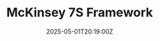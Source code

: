 ---
title: McKinsey 7S Framework
linkTitle: McKinsey 7S Framework
date: '2025-05-01T20:19:00Z'
weight: 1
description: The McKinsey 7S Framework includes strategy, structure, systems, style,
  staff, skills, and shared values, which are essential for understanding a company's
  competitive advantage and resource allocation.
draft: false
ref: mckinsey-7s-framework
---